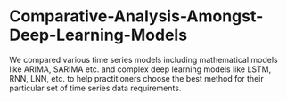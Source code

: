 # Comparative-Analysis-Amongst-Deep-Learning-Models
We compared various time series models including mathematical models like ARIMA, SARIMA etc. and complex deep learning models like LSTM, RNN, LNN, etc. to help practitioners choose the best method for their particular set of time series data requirements.
